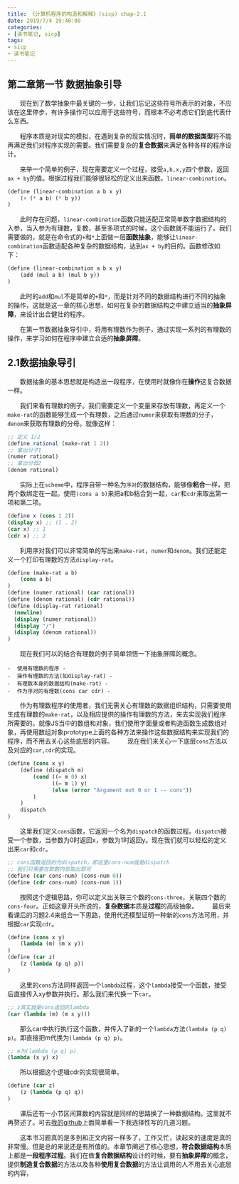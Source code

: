 ```yaml
---
title: 《计算机程序的构造和解释》(sicp) chap-2.1
date: 2019/7/4 19:40:00
categories:
- [读书笔记, sicp]
tags:
- sicp
- 读书笔记
---
```

## 第二章第一节 数据抽象引导
&emsp;&emsp;现在到了数学抽象中最关键的一步，让我们忘记这些符号所表示的对象，不应该在这里停步，有许多操作可以应用于这些符号，而根本不必考虑它们到底代表什么东西。
<!--more-->
&emsp;&emsp;程序本质是对现实的模拟，在遇到复杂的现实情况时，**简单的数据类型**将不能再满足我们对程序实现的需要。我们需要复杂的**复合数据**来满足各种各样的程序设计。

&emsp;&emsp;来举一个简单的例子，现在需要定义一个过程，接受`a,b,x,y`四个参数，返回`ax + by`的值。根据过程我们能够很轻松的定义出来函数。`linear-combination`。
```scheme
(define (linear-combination a b x y)
    (+ (* a b) (* b y))
)
```
&emsp;&emsp;此时存在问题，`linear-combination`函数只能适配正常简单数字数据结构的入参，当入参为有理数，复数，甚至多项式的时候，这个函数就不能运行了。我们需要做的，就是在命令式的`+`和`*`上面做一层**函数抽象**，能够让`linear-combination`函数适配各种复杂的数据结构，达到`ax + by`的目的。函数修改如下：
```scheme
(define (linear-combination a b x y)
    (add (mul a b) (mul b y))
)
```
&emsp;&emsp;此时的`add`和`mul`不是简单的`+`和`*`，而是针对不同的数据结构进行不同的抽象的操作，这就是这一章的核心思想，如何在复杂的数据结构之中建立适当的**抽象屏障**，来设计出合健壮的程序。

&emsp;&emsp;在第一节数据抽象导引中，将用有理数作为例子，通过实现一系列的有理数的操作，来学习如何在程序中建立合适的**抽象屏障**。
## 2.1数据抽象导引
&emsp;&emsp;数据抽象的基本思想就是构造出一段程序，在使用时就像你在**操作**这复合数据一样。

&emsp;&emsp;我们来看有理数的例子。我们需要定义一个变量来存放有理数，再定义一个`make-rat`的函数能够生成一个有理数，之后通过`numer`来获取有理数的分子，`denom`来获取有理数的分母。就像这样：
```scheme
;; 定义 1/2
(define rational (make-rat 1 2))
;; 拿出分子1
(numer rational)
;; 拿出分母2
(denom rational)
```
&emsp;&emsp;实际上在`scheme`中，程序自带一种名为`序对`的数据结构，能够像**粘合**一样，把两个数绑定在一起。使用`(cons a b)`来把a和b粘合到一起，`car`和`cdr`来取出第一项和第二项。
```scheme
(define x (cons 1 2))
(display x) ;; (1 . 2)
(car x) ;; 1
(cdr x) ;; 2
```
&emsp;&emsp;利用序对我们可以非常简单的写出来`make-rat`，`numer`和`denom`。我们还能定义一个打印有理数的方法`display-rat`。
```scheme
(define (make-rat a b)
    (cons a b)
)
(define (numer rational) (car rational))
(define (denom rational) (cdr rational))
(define (display-rat rational)
  (newline)
  (display (numer rational))
  (display "/")
  (display (denom rational))
)
```
&emsp;&emsp;现在我们可以的结合有理数的例子简单领悟一下抽象屏障的概念。
```
-  使用有理数的程序 -
-  操作有理数的方法(如display-rat) - 
-  有理数本身的数据结构(make-rat) -
-  作为序对的有理数(cons car cdr) - 
```
&emsp;&emsp;作为有理数程序的使用者，我们无需关心有理数的数据组织结构，只需要使用生成有理数的`make-rat`，以及相应提供的操作有理数的方法，来去实现我们程序所需要的。就像JS当中的数组和对象，我们使用字面量或者构造函数生成数组对象，再使用数组对象prototype上面的各种方法来操作这些数据结构来实现我们的程序，而不用去关心这些底层的内容。
&emsp;&emsp;现在我们来关心一下底层`cons`方法以及对应的`car,cdr`的实现。
```scheme
(define (cons x y)
    (define (dispatch m)
        (cond ((= m 0) x)
              ((= m 1) y)
              (else (error "Argument not 0 or 1 -- cons"))
        )
    )
    dispatch
)
```
&emsp;&emsp;这里我们定义`cons`函数，它返回一个名为`dispatch`的函数过程。`dispatch`接受一个参数，当参数为0时返回x，参数为1时返回y。现在我们就可以轻松的定义出来`car`和`cdr`。
```scheme
;; cons函数返回的为dispatch，即这里cons-num就是dispatch
;; 我们只需要在取数内部取出即可
(define (car cons-num) (cons-num 0))
(define (cdr cons-num) (cons-num 1))
```
&emsp;&emsp;按照这个逻辑思路，你可以定义出关联三个数的`cons-three`，关联四个数的`cons-four`。正如这章开头所说的，**复杂数据**本质是**过程**的高级抽象。
&emsp;&emsp;最后来看课后的习题2.4来组合一下思路，使用代还模型证明一种新的`cons`方法可用，并根据`car`实现`cdr`。
```scheme
(define (cons x y)
    (lambda (m) (m x y))
)
(define (car z)
    (z (lambda (p q) p))
)
```
&emsp;&emsp;这里的`cons`方法同样返回一个`lambda`过程，这个`lambda`接受一个函数，接受后直接传入xy参数并执行。那么我们来代换一下`car`。
```scheme
;; z其实就是cons返回的lambda
(car (lambda (m) (m x y)))
```
&emsp;&emsp;那么car中执行执行这个函数，并传入了新的一个`lambda`方法`(lambda (p q) p)`。即直接把m代换为`(lambda (p q) p)`。
```scheme
;; m为(lambda (p q) p)
(lambda (x y) x)
```
&emsp;&emsp;所以根据这个逻辑cdr的实现很简单。
```scheme
(define (car z)
    (z (lambda (p q) q))
)
```
&emsp;&emsp;课后还有一小节区间算数的内容就是同样的思路换了一种数据结构。这里就不再赘述了。可去[我的github](https://github.com/tangdingga1)上面简单看一下我选择性写的几道习题。

&emsp;&emsp;这本书习题真的是多到和正文内容一样多了，工作又忙，读起来的速度是真的非常慢。但是总的来说还是有所值的。本章节阐述了核心思想，**符合数据结构**本质上都是**一段程序过程**。我们在做**复合数据结构**设计的时候，要有**抽象屏障**的概念，提供**制造复合数据**的方法以及各种**使用复合数据**的方法让调用的人不用去关心底层的内容，